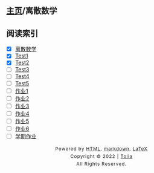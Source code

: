 ## [主页](../index.md)/离散数学

## 阅读索引

- [x] [离散数学](离散数学.md)
- [x] [Test1](Test1.md)
- [x] [Test2](Test2.md)
- [ ] [Test3](../404.md)
- [ ] [Test4](../404.md)
- [ ] [Test5](../404.md)
- [ ] [作业1](../404.md)
- [ ] [作业2](../404.md)
- [ ] [作业3](../404.md)
- [ ] [作业4](DZ/DZ4.md)
- [ ] [作业5](../404.md)
- [ ] [作业6](../404.md)
- [ ] [学期作业](../404.md)

<style type="text/css">
    #footer {
        position: relative;
        margin: 0 auto;
        line-height: 20px;
        text-align: center;
        font-size: 12px;
        letter-spacing: 1px;
    }
 
    .content {
        height: 1800px;
        width: 100%;
        text-align: center;
    }
</style>

<div id="footer">
    Powered by
    <a href="https://html5up.net">HTML</a>, 
    <a href="https://markdown.com.cn/">markdown</a>, 
    <a href="https://www.latex-project.org/">LaTeX</a>
    <br>
    Copyright © 2022 | 
    <a href="https://tolia-gh.github.io">Tolia</a>
    <br>
    All Rights Reserved.
    <br>
</div>
